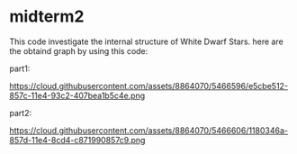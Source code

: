 midterm2
========
This code investigate the internal structure of White Dwarf Stars. here are the obtaind graph by using this code:

part1:

https://cloud.githubusercontent.com/assets/8864070/5466596/e5cbe512-857c-11e4-93c2-407bea1b5c4e.png


part2:

https://cloud.githubusercontent.com/assets/8864070/5466606/1180346a-857d-11e4-8cd4-c871990857c9.png
